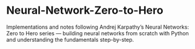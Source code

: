 # Neural-Network-Zero-to-Hero
Implementations and notes following Andrej Karpathy’s Neural Networks: Zero to Hero series — building neural networks from scratch with Python and understanding the fundamentals step-by-step.